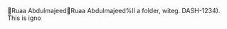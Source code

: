 Ruaa Abdulmajeed                                      R u a a   A b d u l m a j e e d                       %       ll a folder, witeg. DASH-1234). This is igno